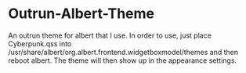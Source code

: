 # Outrun-Albert-Theme
An outrun theme for albert that I use. In order to use, just place Cyberpunk.qss into /usr/share/albert/org.albert.frontend.widgetboxmodel/themes and then reboot albert. The theme will then show up in the appearance settings.
